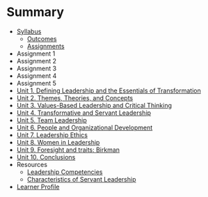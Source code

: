 # Summary

* [Syllabus](README.md)
  * [Outcomes](outcomes.md)
  * [Assignments](assignments.md)
* Assignment 1
* Assignment 2
* Assignment 3
* Assignment 4
* Assignment 5
* [Unit 1. Defining Leadership and the Essentials of Transformation](chapter1.md)
* [Unit 2. Themes, Theories, and Concepts ](unit-2.md)
* [Unit 3. Values-Based Leadership and Critical Thinking](unit-3.-values-based-leadership-and-critical-thinking.md)
* [Unit 4. Transformative and Servant Leadership](unit-4.-transformative-and-servant-leadership.md)
* [Unit 5. Team Leadership](unit-5.-team-leadership.md)
* [Unit 6. People and Organizational Development](unit-6.-people-and-organizational-development.md)
* [Unit 7. Leadership Ethics](unit-7.-leadership-ethics.md)
* [Unit 8. Women in Leadership](so-what-now-what.md)
* [Unit 9. Foresight and traits: Birkman](birkman.md)
* [Unit 10. Conclusions](unit-10.-conclusions.md)
* Resources
  * [Leadership Competencies](leadership-competencies.md)
  * [Characteristics of Servant Leadership](characteristics-of-servant-leadership.md)
* [Learner Profile](learner-profile.md)

